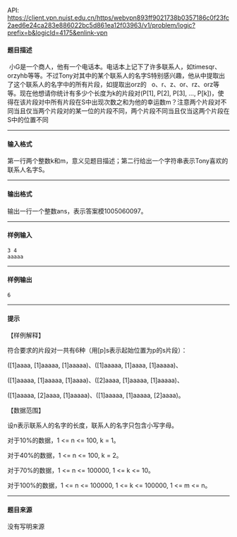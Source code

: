 API: https://client.vpn.nuist.edu.cn/https/webvpn893ff9021738b0357186c0f23fc2aed6e24ca283e886022bc5d861ea12f03963/v1/problem/logic?prefix=b&logicId=4175&enlink-vpn

#### 题目描述

 小G是一个商人，他有一个电话本。电话本上记下了许多联系人，如timesqr、orzyhb等等。不过Tony对其中的某个联系人的名字S特别感兴趣，他从中提取出了这个联系人的名字中的所有片段，如提取出orz的   o、r、z、or、rz、orz等等。现在他想请你统计有多少个长度为k的片段对(P\[1\], P\[2\], P\[3\], ..., P\[k\])，使得在该片段对中所有片段在S中出现次数之和为他的幸运数m？注意两个片段对不同当且仅当两个片段对的某一位的片段不同，两个片段不同当且仅当这两个片段在S中的位置不同  

---

#### 输入格式

第一行两个整数k和m，意义见题目描述；第二行给出一个字符串表示Tony喜欢的联系人名字S。

---

#### 输出格式

输出一行一个整数ans，表示答案模1005060097。  

---

#### 样例输入
```
3 4
aaaaa
```

---

#### 样例输出
```
6
```

---

#### 提示

【样例解释】

符合要求的片段对一共有6种（用\[p\]s表示起始位置为p的s片段）：

(\[1\]aaaa, \[1\]aaaaa, \[1\]aaaaa)、(\[1\]aaaaa, \[1\]aaaa, \[1\]aaaaa)、

(\[1\]aaaaa, \[1\]aaaaa, \[1\]aaaa)、(\[2\]aaaa, \[1\]aaaaa, \[1\]aaaaa)、

(\[1\]aaaaa, \[2\]aaaa, \[1\]aaaaa)、(\[1\]aaaaa, \[1\]aaaaa, \[2\]aaaa)。

【数据范围】

设n表示联系人的名字的长度，联系人的名字只包含小写字母。

对于10%的数据，1 <= n <= 100, k = 1。

对于40%的数据，1 <= n <= 100, k = 2。

对于70%的数据，1 <= n <= 100000, 1 <= k <= 10。

对于100%的数据，1 <= n <= 100000, 1 <= k <= 100000, 1 <= m <= n。

---

#### 题目来源

没有写明来源